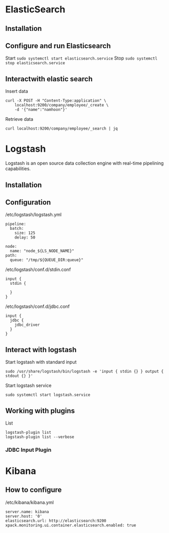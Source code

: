 # ElasticSearch

## Installation

## Configure and run Elasticsearch

Start `sudo systemctl start elasticsearch.service`
Stop `sudo systemctl stop elasticsearch.service`


## Interactwith elastic search

Insert data

```
curl -X POST -H "Content-Type:application" \
	localhost:9200/company/employee/_create \
	-d '{"name":"namhoon"}'
```

Retrieve data

```
curl localhost:9200/company/employee/_search | jq
```

# Logstash

Logstash is an open source data collection engine with real-time pipelining capabilities.

## Installation

## Configuration

/etc/logstash/logstash.yml

```
pipeline:
  batch:
    size: 125
    delay: 50

node:
  name: "node_${LS_NODE_NAME}"
path:
  queue: "/tmp/${QUEUE_DIR:queue}"

```

/etc/logstash/conf.d/stdin.conf

```
input { 
  stdin {

  } 
}
```

/etc/logstash/conf.d/jdbc.conf

```
input {
  jdbc {
    jdbc_driver
  }
}
```


## Interact with logstash

Start logstash with standard input

```
sudo /usr/share/logstash/bin/logstash -e 'input { stdin {} } output { stdout {} }'
```

Start logstash service

```
sudo systemctl start logstash.service
```

## Working with plugins

List

```
logstash-plugin list
logstash-plugin list --verbose
```
### JDBC Input Plugin

# Kibana

## How to configure

/etc/kibana/kibana.yml

```
server.name: kibana
server.host: '0'
elasticsearch.url: http://elasticsearch:9200
xpack.monitoring.ui.container.elasticsearch.enabled: true
```



